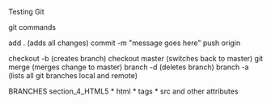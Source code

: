 Testing Git

git commands


add .   (adds all changes)
commit -m "message goes here"
push origin <branch name>

checkout -b <branch name> (creates branch)
checkout master (switches back to master)
git merge <branch name> (merges change to master)
branch -d <branch name>  (deletes branch)
branch -a (lists all git branches local and remote)


BRANCHES
    section_4_HTML5
        * html
        * tags
        * src and other attributes